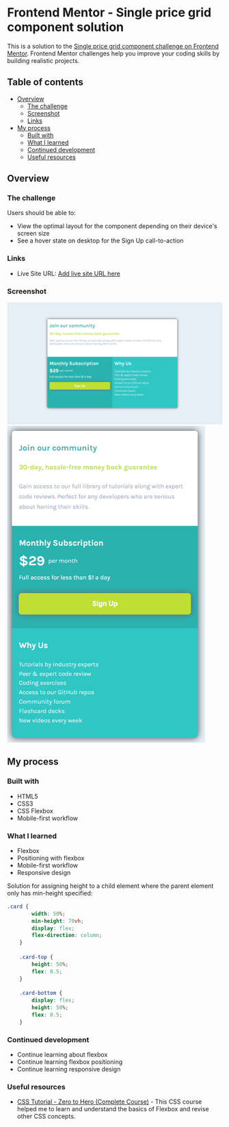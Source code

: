 # Frontend Mentor - Single price grid component solution

This is a solution to the [Single price grid component challenge on Frontend Mentor](https://www.frontendmentor.io/challenges/single-price-grid-component-5ce41129d0ff452fec5abbbc). Frontend Mentor challenges help you improve your coding skills by building realistic projects. 

## Table of contents

- [Overview](#overview)
  - [The challenge](#the-challenge)
  - [Screenshot](#screenshot)
  - [Links](#links)
- [My process](#my-process)
  - [Built with](#built-with)
  - [What I learned](#what-i-learned)
  - [Continued development](#continued-development)
  - [Useful resources](#useful-resources)

## Overview

### The challenge

Users should be able to:

- View the optimal layout for the component depending on their device's screen size
- See a hover state on desktop for the Sign Up call-to-action

### Links

- Live Site URL: [Add live site URL here](https://your-live-site-url.com)

### Screenshot

![](./screenshots/desktop.PNG) ![](./screenshots/mobile.PNG)

## My process

### Built with

- HTML5
- CSS3
- CSS Flexbox
- Mobile-first workflow

### What I learned

- Flexbox
- Positioning with flexbox
- Mobile-first workflow
- Responsive design

Solution for assigning height to a child element where the parent element only has min-height specified:

```css
.card {
        width: 50%;
        min-height: 70vh;
        display: flex;
        flex-direction: column;
    }

    .card-top {
        height: 50%;
        flex: 0.5;
    }

    .card-bottom {
        display: flex;
        height: 50%;
        flex: 0.5;
    }
```

### Continued development

- Continue learning about flexbox
- Continue learning flexbox positioning
- Continue learning responsive design

### Useful resources

- [CSS Tutorial - Zero to Hero (Complete Course)](https://www.youtube.com/watch?v=1Rs2ND1ryYc&t=12783s) - This CSS course helped me to learn and understand the basics of Flexbox and revise other CSS concepts.